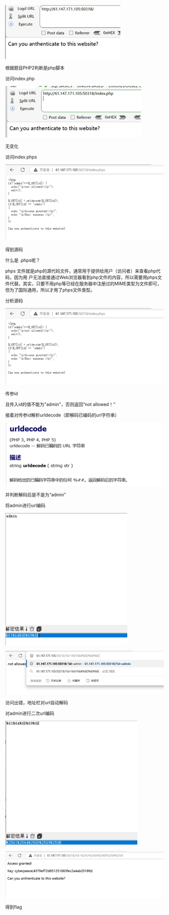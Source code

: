 ![img](./assets/wps503.jpg)

 

 

根据题目PHP2判断是php脚本

访问index.php

![img](./assets/wps504.jpg) 

无变化

访问index.phps

![img](./assets/wps505.jpg) 

得到源码

 

什么是 .phps呢？ 

phps 文件就是php的源代码文件，通常用于提供给用户（访问者）来查看php代码，因为用 户无法直接通过Web浏览器看到php文件的内容，所以需要用phps文件代替。其实，只要不用php等已经在服务器中注册过的MIME类型为文件即可，但为了国际通用，所以才用了phps文件类型。

 

 

分析源码

![img](./assets/wps506.jpg) 

传参id

且传入id的值不能为"admin"，否则返回“not allowed！”

 

接着对传参id解析urldecode（即解码已编码的url字符串）

![img](./assets/wps507.jpg) 

并判断解码后是不是为“admin”

将admin进行url编码

![img](./assets/wps508.jpg) 

 

![img](./assets/wps509.jpg) 

访问出错，地址栏对url自动解码

对admin进行二次url编码

![img](./assets/wps510.jpg) 

 

![img](./assets/wps511.jpg) 

得到flag

 

 